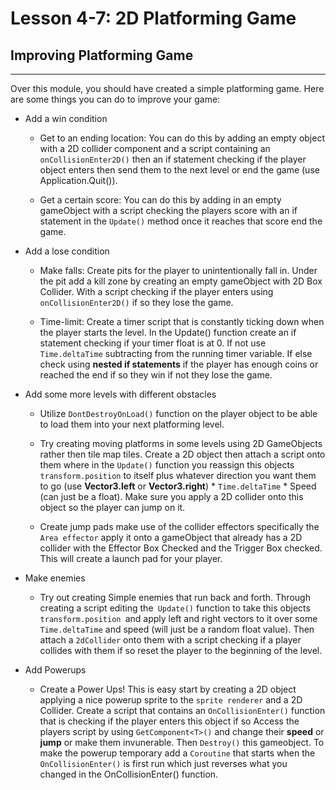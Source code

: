 # Lesson 4-7: 2D Platforming Game
## Improving Platforming Game
---
Over this module, you should have created a simple platforming game. Here are some things you can do to improve your game:

* Add a win condition

    * Get to an ending location: You can do this by adding an empty object with a 2D collider component and a script containing an `onCollisionEnter2D()` then an if statement checking if the player object enters then send them to the next level or end the game (use Application.Quit()).

    * Get a certain score: You can do this by adding in an empty gameObject with a script checking the players score with an if statement in the `Update()` method once it reaches that score end the game.

* Add a lose condition
  * Make falls: Create pits for the player to unintentionally fall in. Under the pit add a kill zone by creating an empty gameObject with 2D Box Collider. With a script checking if the player enters using `onCollisionEnter2D()` if so they lose the game.
  
  * Time-limit: Create a timer script that is constantly ticking down when the player starts the level. In the Update() function create an if statement checking if your timer float is at 0. If not use `Time.deltaTime` subtracting from the running timer variable. If else check using **nested if statements** if the player has enough coins or reached the end if so they win if not they lose the game.

* Add some more levels with different obstacles
  * Utilize `DontDestroyOnLoad()` function on the player object to be able to load them into your next platforming level.
  
  * Try creating moving platforms in some levels using 2D GameObjects rather then tile map tiles. Create a 2D object then attach a script onto them where in the `Update()` function you reassign this objects `transform.position` to itself plus whatever direction you want them to go (use **Vector3.left** or **Vector3.right**) * `Time.deltaTime` * Speed (can just be a float). Make sure you apply a 2D collider onto this object so the player can jump on it.
  
  * Create jump pads make use of the collider effectors specifically the `Area effector` apply it onto a gameObject that already has a 2D collider with the Effector Box Checked and the Trigger Box checked. This will create a launch pad for your player.
  
* Make enemies
    * Try out creating Simple enemies that run back and forth. Through creating a script editing the` Update()` function to take this objects `transform.position `and apply left and right vectors to it over some `Time.deltaTime` and speed (will just be a random float value). Then attach a `2dCollider` onto them with a script checking if a player collides with them if so reset the player to the beginning of the level.
* Add Powerups
  * Create a Power Ups! This is easy start by creating a 2D object applying a nice powerup sprite to the `sprite renderer` and a 2D Collider. Create a script that contains an `OnCollisionEnter()` function that is checking if the player enters this object if so Access the players script by using `GetComponent<T>()` and change their **speed** or **jump** or make them invunerable. Then `Destroy()` this gameobject. To make the powerup temporary add a `Coroutine` that starts when the `OnCollisionEnter()` is first run which just reverses what you changed in the OnCollisionEnter() function. 





  

